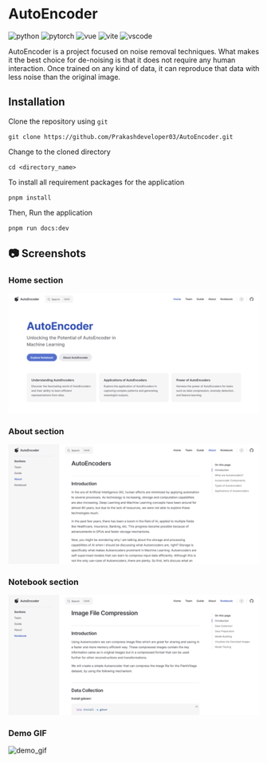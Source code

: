 # AutoEncoder

![python](https://img.shields.io/badge/Python-3776AB?logo=Python&logoColor=white)
![pytorch](https://img.shields.io/badge/PyTorch-EE4C2C?logo=PyTorch&logoColor=white)
![vue](https://img.shields.io/badge/Vue-35495E?logo=vuedotjs&logoColor=4FC08D)
![vite](https://img.shields.io/badge/Vite-B73BFE?logo=vite&logoColor=FFD62E)
![vscode](https://img.shields.io/badge/Visual_Studio_Code-0078D4?logo=visual%20studio%20code&logoColor=white)

AutoEncoder is a project focused on noise removal techniques. What makes it the best choice for de-noising is that it does not require any human interaction. Once trained on any kind of data, it can reproduce that data with less noise than the original image.

## Installation

Clone the repository using `git`

```
git clone https://github.com/Prakashdeveloper03/AutoEncoder.git
```

Change to the cloned directory

```
cd <directory_name>
```

To install all requirement packages for the application

```
pnpm install
```

Then, Run the application

```
pnpm run docs:dev
```

## 📷 Screenshots

### Home section

![output_image](markdown/home.png)

### About section

![output_image](markdown/about.png)

### Notebook section

![output_image](markdown/notebook.png)

### Demo GIF

![demo_gif](markdown/demo.gif)
